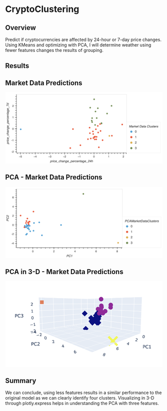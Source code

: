 # CryptoClustering

## Overview

Predict if cryptocurrencies are affected by 24-hour or 7-day price changes. Using KMeans and optimizing with PCA, I will determine weather using fewer features changes the results of grouping. 

## Results

## Market Data Predictions

![plot 1](./images/market_data_predictions_plot.png)

## PCA - Market Data Predictions

![plot 2](./images/market_data_pca_predictions_plot.png)

## PCA in 3-D - Market Data Predictions

![plot 3](./images/market_data_pca_predictions_3D.png)

## Summary

 We can conclude, using less features results in a similar performance to the original model as we can clearly identify four clusters. Visualizing in 3-D through plotly.express helps in understanding the PCA with three features.
